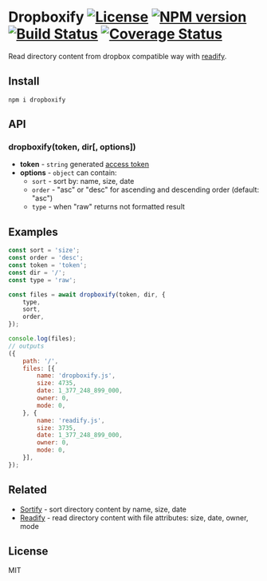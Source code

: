 # Dropboxify [![License][LicenseIMGURL]][LicenseURL] [![NPM version][NPMIMGURL]][NPMURL] [![Build Status][BuildStatusIMGURL]][BuildStatusURL] [![Coverage Status][CoverageIMGURL]][CoverageURL]

[NPMIMGURL]: https://img.shields.io/npm/v/dropboxify.svg?style=flat
[LicenseIMGURL]: https://img.shields.io/badge/license-MIT-317BF9.svg?style=flat
[NPMURL]: https://npmjs.org/package/@coderaiser/dropboxify "npm"
[LicenseURL]: https://tldrlegal.com/license/mit-license "MIT License"
[BuildStatusURL]: https://github.com/coderaiser/dropboxify/actions?query=workflow%3A%22Node+CI%22 "Build Status"
[BuildStatusIMGURL]: https://github.com/coderaiser/dropboxify/workflows/Node%20CI/badge.svg

Read directory content from dropbox compatible way with [readify](https://github.com/coderaiser/readify).

## Install

```
npm i dropboxify
```

## API

### dropboxify(token, dir[, options])

- **token** - `string` generated [access token](https://blogs.dropbox.com/developers/2014/05/generate-an-access-token-for-your-own-account/)
- **options** - `object` can contain:
  - `sort` - sort by: name, size, date
  - `order` - "asc" or "desc" for ascending and descending order (default: "asc")
  - `type` - when "raw" returns not formatted result

## Examples

```js
const sort = 'size';
const order = 'desc';
const token = 'token';
const dir = '/';
const type = 'raw';

const files = await dropboxify(token, dir, {
    type,
    sort,
    order,
});

console.log(files);
// outputs
({
    path: '/',
    files: [{
        name: 'dropboxify.js',
        size: 4735,
        date: 1_377_248_899_000,
        owner: 0,
        mode: 0,
    }, {
        name: 'readify.js',
        size: 3735,
        date: 1_377_248_899_000,
        owner: 0,
        mode: 0,
    }],
});
```

## Related

- [Sortify](https://github.com/cloudcmd/sortify "Sortify") - sort directory content by name, size, date
- [Readify](https://github.com/coderaiser/readify "Readify") - read directory content with file attributes: size, date, owner, mode

## License

MIT

[CoverageURL]: https://coveralls.io/github/coderaiser/dropboxify?branch=master
[CoverageIMGURL]: https://coveralls.io/repos/coderaiser/dropboxify/badge.svg?branch=master&service=github
